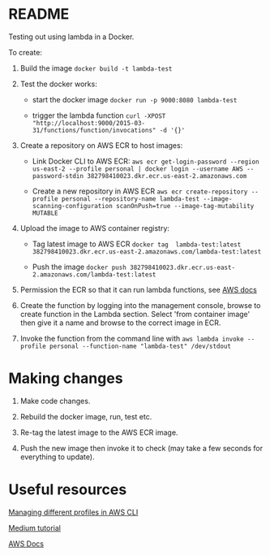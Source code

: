 # README

Testing out using lambda in a Docker.

To create:

1. Build the image `docker build -t lambda-test`

1. Test the docker works:

    * start the docker image `docker run -p 9000:8080 lambda-test`

    * trigger the lambda function `curl -XPOST "http://localhost:9000/2015-03-31/functions/function/invocations" -d '{}'`

1. Create a repository on AWS ECR to host images:

    * Link Docker CLI to AWS ECR: `aws ecr get-login-password --region us-east-2 --profile personal | docker login --username AWS --password-stdin 382798410023.dkr.ecr.us-east-2.amazonaws.com`

    * Create a new repository in AWS ECR `aws ecr create-repository --profile personal --repository-name lambda-test --image-scanning-configuration scanOnPush=true --image-tag-mutability MUTABLE`

1. Upload the image to AWS container registry:

    * Tag latest image to AWS ECR `docker tag  lambda-test:latest 382798410023.dkr.ecr.us-east-2.amazonaws.com/lambda-test:latest`

    * Push the image `docker push 382798410023.dkr.ecr.us-east-2.amazonaws.com/lambda-test:latest`

1. Permission the ECR so that it can run lambda functions, see [AWS docs](https://docs.aws.amazon.com/lambda/latest/dg/configuration-images.html)

1. Create the function by logging into the management console, browse to create function in the Lambda section. Select 'from container image' then give it a name and browse to the correct image in ECR.

1. Invoke the function from the command line with `aws lambda invoke --profile personal --function-name "lambda-test" /dev/stdout`

# Making changes

1. Make code changes.

1. Rebuild the docker image, run, test etc.

1. Re-tag the latest image to the AWS ECR image.

1. Push the new image then invoke it to check (may take a few seconds for everything to update).


# Useful resources

[Managing different profiles in AWS CLI](https://docs.aws.amazon.com/cli/latest/userguide/cli-configure-quickstart.html)

[Medium tutorial](https://www.varokas.com/aws-lambda-docker/)

[AWS Docs](https://docs.aws.amazon.com/lambda/latest/dg/images-create.html#images-create-from-base.title)
